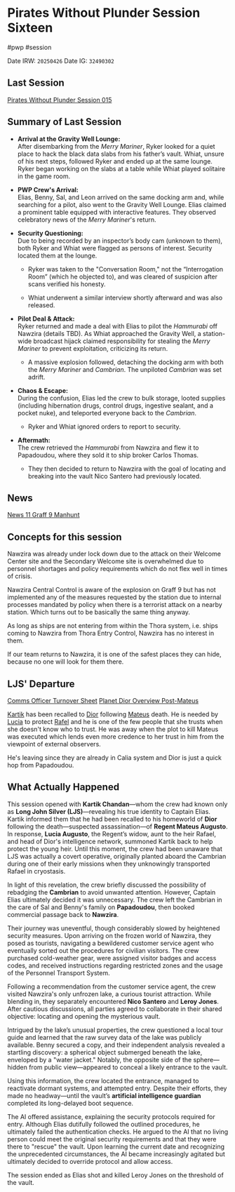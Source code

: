 # Pirates Without Plunder Session Sixteen
#pwp #session

Date IRW: `20250426`
Date IG: `32490302`
## Last Session

[Pirates Without Plunder Session 015](Pirates%20Without%20Plunder%20Session%20015.md)

## Summary of Last Session
- **Arrival at the Gravity Well Lounge:**  
    After disembarking from the _Merry Mariner_, Ryker looked for a quiet place to hack the black data slabs from his father’s vault. Whiat, unsure of his next steps, followed Ryker and ended up at the same lounge. Ryker began working on the slabs at a table while Whiat played solitaire in the game room.
    
- **PWP Crew's Arrival:**  
    Elias, Benny, Sal, and Leon arrived on the same docking arm and, while searching for a pilot, also went to the Gravity Well Lounge. Elias claimed a prominent table equipped with interactive features. They observed celebratory news of the _Merry Mariner_'s return.
    
- **Security Questioning:**  
    Due to being recorded by an inspector’s body cam (unknown to them), both Ryker and Whiat were flagged as persons of interest. Security located them at the lounge.
    
    - Ryker was taken to the "Conversation Room," not the “Interrogation Room” (which he objected to), and was cleared of suspicion after scans verified his honesty.
        
    - Whiat underwent a similar interview shortly afterward and was also released.
        
- **Pilot Deal & Attack:**  
    Ryker returned and made a deal with Elias to pilot the _Hammurabi_ off Nawzira (details TBD). As Whiat approached the Gravity Well, a station-wide broadcast hijack claimed responsibility for stealing the _Merry Mariner_ to prevent exploitation, criticizing its return.
    
    - A massive explosion followed, detaching the docking arm with both the _Merry Mariner_ and _Cambrian_. The unpiloted _Cambrian_ was set adrift.
        
- **Chaos & Escape:**  
    During the confusion, Elias led the crew to bulk storage, looted supplies (including hibernation drugs, control drugs, ingestive sealant, and a pocket nuke), and teleported everyone back to the _Cambrian_.
    
    - Ryker and Whiat ignored orders to report to security.
        
- **Aftermath:**  
    The crew retrieved the _Hammurabi_ from Nawzira and flew it to Papadoudou, where they sold it to ship broker Carlos Thomas.
    
    - They then decided to return to Nawzira with the goal of locating and breaking into the vault Nico Santero had previously located.

## News

[News 11 Graff 9 Manhunt](News%2011%20Graff%209%20Manhunt.md)
## Concepts for this session

Nawzira was already under lock down due to the attack on their Welcome Center site and the Secondary Welcome site is overwhelmed due to personnel shortages and policy requirements which do not flex well in times of crisis.

Nawzira Central Control is aware of the explosion on Graff 9 but has not implemented any of the measures requested by the station due to internal processes mandated by policy when there is a terrorist attack on a nearby station.  Which turns out to be basically the same thing anyway.

As long as ships are not entering from within the Thora system, i.e. ships coming to Nawzira from Thora Entry Control, Nawzira has no interest in them.

If our team returns to Nawzira, it is one of the safest places they can hide, because no one will look for them there.

## LJS' Departure

[Comms Officer Turnover Sheet](Comms%20Officer%20Turnover%20Sheet.md)
[Planet Dior Overview Post-Mateus](Planet%20Dior%20Overview%20Post-Mateus.md)

[Kartik](Kartik%20Chandan%20-%20NPC.md) has been recalled to [Dior](Dior%20-%20Planet.md) following [Mateus](Mateus%20Augusto%20-%20NPC.md) death.  He is needed by [Lucia](Lucia%20Augusto%20-%20NPC.md) to protect [Rafel](Rafael%20Rosa%20-%20NPC.md) and he is one of the few people that she trusts when she doesn't know who to trust.  He was away when the plot to kill Mateus was executed which lends even more credence to her trust in him from the viewpoint of external observers.

He's leaving since they are already in Calia system and Dior is just a quick hop from Papadoudou.

## What Actually Happened

This session opened with **Kartik Chandan**—whom the crew had known only as **Long John Silver (LJS)**—revealing his true identity to Captain Elias. Kartik informed them that he had been recalled to his homeworld of **Dior** following the death—suspected assassination—of **Regent Mateus Augusto**. In response, **Lucia Augusto**, the Regent’s widow, aunt to the heir Rafael, and head of Dior's intelligence network, summoned Kartik back to help protect the young heir. Until this moment, the crew had been unaware that LJS was actually a covert operative, originally planted aboard the Cambrian during one of their early missions when they unknowingly transported Rafael in cryostasis.

In light of this revelation, the crew briefly discussed the possibility of rebadging the **Cambrian** to avoid unwanted attention. However, Captain Elias ultimately decided it was unnecessary. The crew left the Cambrian in the care of Sal and Benny's family on **Papadoudou**, then booked commercial passage back to **Nawzira**.

Their journey was uneventful, though considerably slowed by heightened security measures. Upon arriving on the frozen world of Nawzira, they posed as tourists, navigating a bewildered customer service agent who eventually sorted out the procedures for civilian visitors. The crew purchased cold-weather gear, were assigned visitor badges and access codes, and received instructions regarding restricted zones and the usage of the Personnel Transport System.

Following a recommendation from the customer service agent, the crew visited Nawzira's only unfrozen lake, a curious tourist attraction. While blending in, they separately encountered **Nico Santero** and **Leroy Jones**. After cautious discussions, all parties agreed to collaborate in their shared objective: locating and opening the mysterious vault.

Intrigued by the lake’s unusual properties, the crew questioned a local tour guide and learned that the raw survey data of the lake was publicly available. Benny secured a copy, and their independent analysis revealed a startling discovery: a spherical object submerged beneath the lake, enveloped by a "water jacket." Notably, the opposite side of the sphere—hidden from public view—appeared to conceal a likely entrance to the vault.

Using this information, the crew located the entrance, managed to reactivate dormant systems, and attempted entry. Despite their efforts, they made no headway—until the vault’s **artificial intelligence guardian** completed its long-delayed boot sequence.

The AI offered assistance, explaining the security protocols required for entry. Although Elias dutifully followed the outlined procedures, he ultimately failed the authentication checks. He argued to the AI that no living person could meet the original security requirements and that they were there to "rescue" the vault. Upon learning the current date and recognizing the unprecedented circumstances, the AI became increasingly agitated but ultimately decided to override protocol and allow access.

The session ended as Elias shot and killed Leroy Jones on the threshold of the vault.
